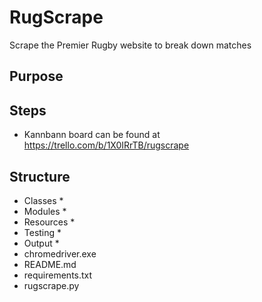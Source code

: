# RugScrape
Scrape the Premier Rugby website to break down matches

## Purpose

## Steps
* Kannbann board can be found at https://trello.com/b/1X0IRrTB/rugscrape 


## Structure
* Classes
    * 
* Modules
    * 
* Resources
    * 
* Testing
    * 
* Output
    * 
* chromedriver.exe
* README.md
* requirements.txt
* rugscrape.py